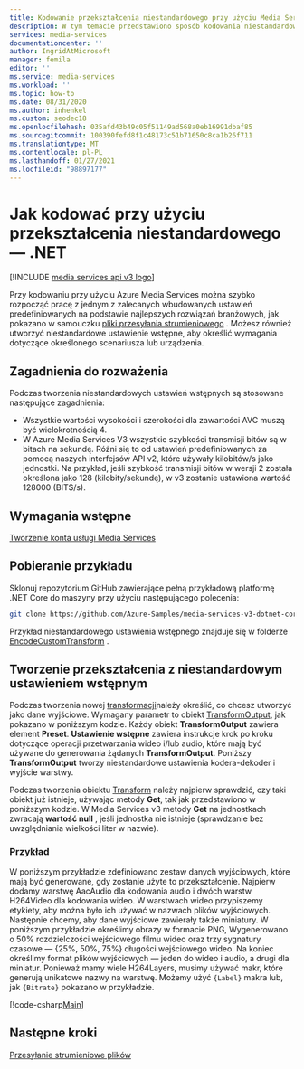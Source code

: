 ```yaml
---
title: Kodowanie przekształcenia niestandardowego przy użyciu Media Services v3 .NET — Azure
description: W tym temacie przedstawiono sposób kodowania niestandardowego przekształcenia przy użyciu programu .NET w programie Azure Media Services v3.
services: media-services
documentationcenter: ''
author: IngridAtMicrosoft
manager: femila
editor: ''
ms.service: media-services
ms.workload: ''
ms.topic: how-to
ms.date: 08/31/2020
ms.author: inhenkel
ms.custom: seodec18
ms.openlocfilehash: 035afd43b49c05f51149ad568a0eb16991dbaf85
ms.sourcegitcommit: 100390fefd8f1c48173c51b71650c8ca1b26f711
ms.translationtype: MT
ms.contentlocale: pl-PL
ms.lasthandoff: 01/27/2021
ms.locfileid: "98897177"
---
```

# <a name="how-to-encode-with-a-custom-transform---net"></a>Jak kodować przy użyciu przekształcenia niestandardowego — .NET

[!INCLUDE [media services api v3 logo](./includes/v3-hr.md)]

Przy kodowaniu przy użyciu Azure Media Services można szybko rozpocząć pracę z jednym z zalecanych wbudowanych ustawień predefiniowanych na podstawie najlepszych rozwiązań branżowych, jak pokazano w samouczku [pliki przesyłania strumieniowego](stream-files-tutorial-with-api.md) . Możesz również utworzyć niestandardowe ustawienie wstępne, aby określić wymagania dotyczące określonego scenariusza lub urządzenia.

## <a name="considerations"></a>Zagadnienia do rozważenia

Podczas tworzenia niestandardowych ustawień wstępnych są stosowane następujące zagadnienia:

* Wszystkie wartości wysokości i szerokości dla zawartości AVC muszą być wielokrotnością 4.
* W Azure Media Services V3 wszystkie szybkości transmisji bitów są w bitach na sekundę. Różni się to od ustawień predefiniowanych za pomocą naszych interfejsów API v2, które używały kilobitów/s jako jednostki. Na przykład, jeśli szybkość transmisji bitów w wersji 2 została określona jako 128 (kilobity/sekundę), w v3 zostanie ustawiona wartość 128000 (BITS/s).

## <a name="prerequisites"></a>Wymagania wstępne 

[Tworzenie konta usługi Media Services](./create-account-howto.md)

## <a name="download-the-sample"></a>Pobieranie przykładu

Sklonuj repozytorium GitHub zawierające pełną przykładową platformę .NET Core do maszyny przy użyciu następującego polecenia:  

 ```bash
 git clone https://github.com/Azure-Samples/media-services-v3-dotnet-core-tutorials.git
 ```
 
Przykład niestandardowego ustawienia wstępnego znajduje się w folderze [EncodeCustomTransform](https://github.com/Azure-Samples/media-services-v3-dotnet-core-tutorials/blob/master/NETCore/EncodeCustomTransform/) .

## <a name="create-a-transform-with-a-custom-preset"></a>Tworzenie przekształcenia z niestandardowym ustawieniem wstępnym 

Podczas tworzenia nowej [transformacji](/rest/api/media/transforms)należy określić, co chcesz utworzyć jako dane wyjściowe. Wymagany parametr to obiekt [TransformOutput](/rest/api/media/transforms/createorupdate#transformoutput), jak pokazano w poniższym kodzie. Każdy obiekt **TransformOutput** zawiera element **Preset**. **Ustawienie wstępne** zawiera instrukcje krok po kroku dotyczące operacji przetwarzania wideo i/lub audio, które mają być używane do generowania żądanych **TransformOutput**. Poniższy **TransformOutput** tworzy niestandardowe ustawienia kodera-dekoder i wyjście warstwy.

Podczas tworzenia obiektu [Transform](/rest/api/media/transforms) należy najpierw sprawdzić, czy taki obiekt już istnieje, używając metody **Get**, tak jak przedstawiono w poniższym kodzie. W Media Services v3 metody **Get** na jednostkach zwracają **wartość null** , jeśli jednostka nie istnieje (sprawdzanie bez uwzględniania wielkości liter w nazwie).

### <a name="example"></a>Przykład

W poniższym przykładzie zdefiniowano zestaw danych wyjściowych, które mają być generowane, gdy zostanie użyte to przekształcenie. Najpierw dodamy warstwę AacAudio dla kodowania audio i dwóch warstw H264Video dla kodowania wideo. W warstwach wideo przypiszemy etykiety, aby można było ich używać w nazwach plików wyjściowych. Następnie chcemy, aby dane wyjściowe zawierały także miniatury. W poniższym przykładzie określimy obrazy w formacie PNG, Wygenerowano o 50% rozdzielczości wejściowego filmu wideo oraz trzy sygnatury czasowe — {25%, 50%, 75%} długości wejściowego wideo. Na koniec określimy format plików wyjściowych — jeden do wideo i audio, a drugi dla miniatur. Ponieważ mamy wiele H264Layers, musimy używać makr, które generują unikatowe nazwy na warstwę. Możemy użyć `{Label}` makra lub, jak `{Bitrate}` pokazano w przykładzie.

[!code-csharp[Main](../../../media-services-v3-dotnet-core-tutorials/NETCore/EncodeCustomTransform/MediaV3ConsoleApp/Program.cs#EnsureTransformExists)]

## <a name="next-steps"></a>Następne kroki

[Przesyłanie strumieniowe plików](stream-files-tutorial-with-api.md) 
